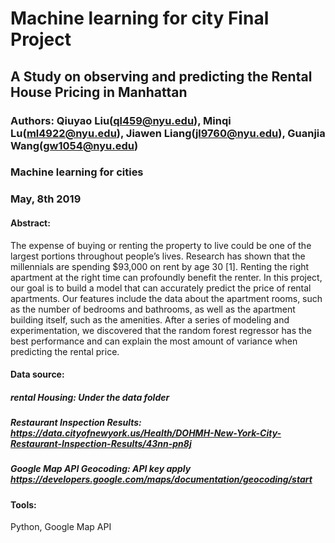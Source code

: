 # Machine learning for city Final Project
## A Study on observing and predicting the Rental House Pricing in Manhattan
### Authors: Qiuyao Liu(ql459@nyu.edu), Minqi Lu(ml4922@nyu.edu), Jiawen Liang(jl9760@nyu.edu), Guanjia Wang(gw1054@nyu.edu)
### Machine learning for cities
### May, 8th 2019

#### Abstract: 
The expense of buying or renting the property to live could be one of the largest portions throughout people’s lives. Research has shown that the millennials are spending $93,000 on rent by age 30 [1]. Renting the right apartment at the right time can profoundly benefit the renter. In this project, our goal is to build a model that can accurately predict the price of rental apartments. Our features include the data about the apartment rooms, such as the number of bedrooms and bathrooms, as well as the apartment building itself, such as the amenities. After a series of modeling and experimentation, we discovered that the random forest regressor has the best performance and can explain the most amount of variance when predicting the rental price.
#### Data source:
##### rental Housing: Under the data folder
##### Restaurant Inspection Results: https://data.cityofnewyork.us/Health/DOHMH-New-York-City-Restaurant-Inspection-Results/43nn-pn8j
##### Google Map API Geocoding: API key apply https://developers.google.com/maps/documentation/geocoding/start

#### Tools:
Python, Google Map API
